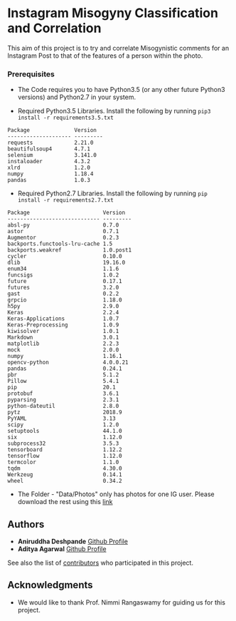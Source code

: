 # Instagram Misogyny Classification and Correlation

This aim of this project is to try and correlate Misogynistic comments for an Instagram Post to that of the features of a person within the photo. 

### Prerequisites

* The Code requires you to have Python3.5 (or any other future Python3 versions) and Python2.7 in your system.

* Required Python3.5 Libraries. Install the following by running ```pip3 install -r requirements3.5.txt ```

```
Package              Version
-------------------- ---------
requests             2.21.0
beautifulsoup4       4.7.1
selenium             3.141.0
instaloader          4.3.2
xlrd                 1.2.0
numpy                1.18.4
pandas               1.0.3
```
* Required Python2.7 Libraries. Install the following by running ```pip install -r requirements2.7.txt ```

```
Package                       Version
----------------------------- ---------
absl-py                       0.7.0
astor                         0.7.1
Augmentor                     0.2.3
backports.functools-lru-cache 1.5
backports.weakref             1.0.post1
cycler                        0.10.0
dlib                          19.16.0
enum34                        1.1.6
funcsigs                      1.0.2
future                        0.17.1
futures                       3.2.0
gast                          0.2.2
grpcio                        1.18.0
h5py                          2.9.0
Keras                         2.2.4
Keras-Applications            1.0.7
Keras-Preprocessing           1.0.9
kiwisolver                    1.0.1
Markdown                      3.0.1
matplotlib                    2.2.3
mock                          2.0.0
numpy                         1.16.1
opencv-python                 4.0.0.21
pandas                        0.24.1
pbr                           5.1.2
Pillow                        5.4.1
pip                           20.1
protobuf                      3.6.1
pyparsing                     2.3.1
python-dateutil               2.8.0
pytz                          2018.9
PyYAML                        3.13
scipy                         1.2.0
setuptools                    44.1.0
six                           1.12.0
subprocess32                  3.5.3
tensorboard                   1.12.2
tensorflow                    1.12.0
termcolor                     1.1.0
tqdm                          4.30.0
Werkzeug                      0.14.1
wheel                         0.34.2
```

* The Folder - "Data/Photos" only has photos for one IG user. Please download the rest using this [link](https://drive.google.com/drive/folders/1CL2ddV72vtr8BGam2fmc0WAKow8onqn3?usp=sharing)

## Authors

* **Aniruddha Deshpande** [Github Profile](https://github.com/aniruddhapdeshpande99)
* **Aditya Agarwal** [Github Profile](https://github.com/aditya3498)

See also the list of [contributors](https://github.com/aniruddhapdeshpande99/WikiData-To-WikiPages/graphs/contributors) who participated in this project.

## Acknowledgments

* We would like to thank Prof. Nimmi Rangaswamy for guiding us for this project.

